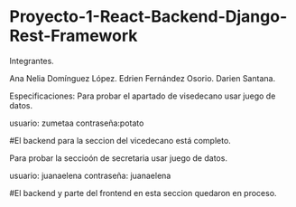 # Proyecto-1-React-Backend-Django-Rest-Framework

Integrantes.


Ana Nelia Domínguez López.
Edrien Fernández Osorio.
Darien Santana.


Especificaciones:
Para probar el apartado de visedecano usar juego de datos.

usuario: zumetaa
contraseña:potato

#El backend para la seccion del vicedecano está completo.

Para probar la seccioón de secretaria usar juego de datos. 

usuario: juanaelena
contraseña: juanaelena

#El backend y parte del frontend en esta seccion quedaron en proceso.
